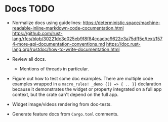# Docs TODO

* Normalize docs using guidelines: 
  https://deterministic.space/machine-readable-inline-markdown-code-cocumentation.html
  https://github.com/rust-lang/rfcs/blob/30221dc3e025eb9f8f84ccacbc9622e3a75dff5e/text/1574-more-api-documentation-conventions.md
  https://doc.rust-lang.org/rustdoc/how-to-write-documentation.html
* Review all docs.
    - Mentions of threads in particular.

* Figure out how to test some doc examples. 
  There are multiple code examples wrapped in a `macro_rules! _demo {() => { .. }}` declaration because
  it demonstrates the widget or property integrated on a full app context, but the crate can't depend on
  the full app.

* Widget image/videos rendering from doc-tests.

* Generate feature docs from `Cargo.toml` comments.